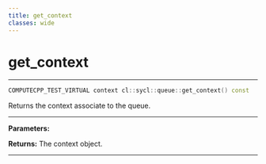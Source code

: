 ```yaml
---
title: get_context
classes: wide
---
```

# get_context

---

```cpp
COMPUTECPP_TEST_VIRTUAL context cl::sycl::queue::get_context() const
```


Returns the context associate to the queue. 


---
**Parameters:**

**Returns:** The context object. 

---
